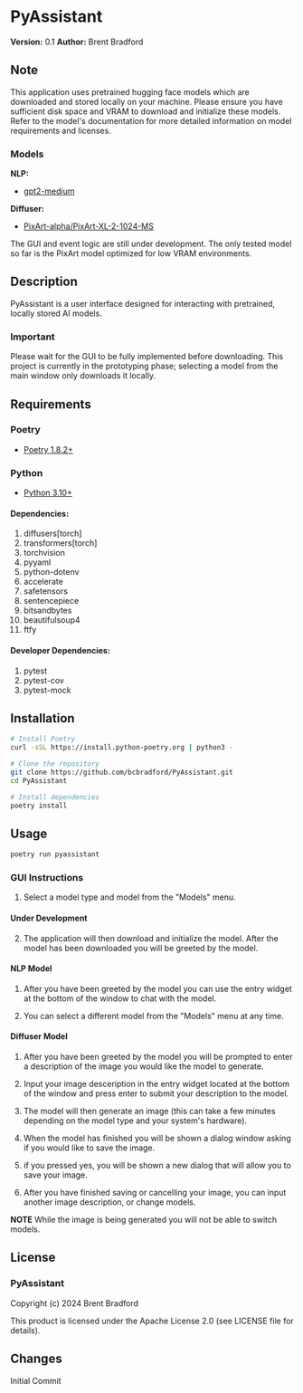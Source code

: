 # PyAssistant

**Version:** 0.1
**Author:** Brent Bradford

## Note
	
This application uses pretrained hugging face models which are downloaded and stored locally
on your machine. Please ensure you have sufficient disk space and VRAM to download and initialize
these models. Refer to the model's documentation for more detailed information on model requirements
and licenses.

### Models

**NLP:**

- [gpt2-medium](https://huggingface.co/openai-community/gpt2-medium)

**Diffuser:**

- [PixArt-alpha/PixArt-XL-2-1024-MS](https://huggingface.co/PixArt-alpha/PixArt-XL-2-1024-MS)

The GUI and event logic are still under development. The only tested model so far is the PixArt 
model optimized for low VRAM environments. 

## Description

PyAssistant is a user interface designed for interacting with pretrained, locally stored AI models. 

### Important

Please wait for the GUI to be fully implemented before downloading. This project is currently
in the prototyping phase; selecting a model from the main window only downloads it locally.

## Requirements

### Poetry

- [Poetry 1.8.2+](https://python-poetry.org/)

### Python

- [Python 3.10+](https://www.python.org/downloads/)

#### Dependencies:

  1. diffusers[torch]
  2. transformers[torch]
  3. torchvision
  4. pyyaml
  5. python-dotenv
  6. accelerate
  7. safetensors
  8. sentencepiece
  9. bitsandbytes
  10. beautifulsoup4
  11. ftfy

#### Developer Dependencies:

  1. pytest
  2. pytest-cov
  3. pytest-mock

## Installation

```bash
# Install Poetry
curl -sSL https://install.python-poetry.org | python3 -

# Clone the repository
git clone https://github.com/bcbradford/PyAssistant.git
cd PyAssistant

# Install dependencies
poetry install
```

## Usage

```bash
poetry run pyassistant
```

### GUI Instructions

  1. Select a model type and model from the "Models" menu.

#### Under Development

  2. The application will then download and initialize the model. After
  the model has been downloaded you will be greeted by the model.

#### NLP Model
  1. After you have been greeted by the model you can use the entry widget
  at the bottom of the window to chat with the model.

  2. You can select a different model from the "Models" menu at
  any time.

#### Diffuser Model
  1. After you have been greeted by the model you will be prompted to
  enter a description of the image you would like the model to generate.

  2. Input your image desceription in the entry widget located at the bottom
  of the window and press enter to submit your description to the model.

  3. The model will then generate an image (this can take a few minutes
  depending on the model type and your system's hardware). 

  4. When the model has finished you will be shown a dialog window asking
  if you would like to save the image.

  5. if you pressed yes, you will be shown a new dialog that will allow you
  to save your image.

  6. After you have finished saving or cancelling your image, you can input
  another image description, or change models.

  **NOTE**
  While the image is being generated you will not be able to switch models.

## License

### PyAssistant
Copyright (c) 2024 Brent Bradford

This product is licensed under the Apache License 2.0 (see LICENSE file for details).

## Changes

Initial Commit
